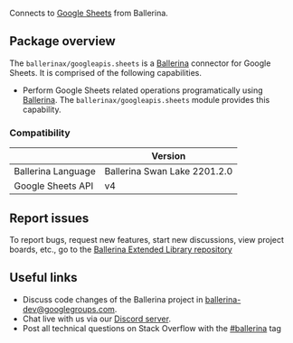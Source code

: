 Connects to [Google Sheets](https://developers.google.com/sheets/api) from Ballerina.

## Package overview

The `ballerinax/googleapis.sheets` is a [Ballerina](https://ballerina.io/) connector for Google Sheets. It is comprised of the following capabilities. 

* Perform Google Sheets related operations programatically using [Ballerina](https://ballerina.io/). The `ballerinax/googleapis.sheets` module provides this capability. 

### Compatibility
|                                                   | Version                         |
|---------------------------------------------------|---------------------------------|
| Ballerina Language                                | Ballerina Swan Lake 2201.2.0    |
| Google Sheets API                                 | v4                              |

## Report issues
To report bugs, request new features, start new discussions, view project boards, etc., go to the [Ballerina Extended Library repository](https://github.com/ballerina-platform/ballerina-extended-library)

## Useful links
- Discuss code changes of the Ballerina project in [ballerina-dev@googlegroups.com](mailto:ballerina-dev@googlegroups.com).
- Chat live with us via our [Discord server](https://discord.gg/ballerinalang).
- Post all technical questions on Stack Overflow with the [#ballerina](https://stackoverflow.com/questions/tagged/ballerina) tag
